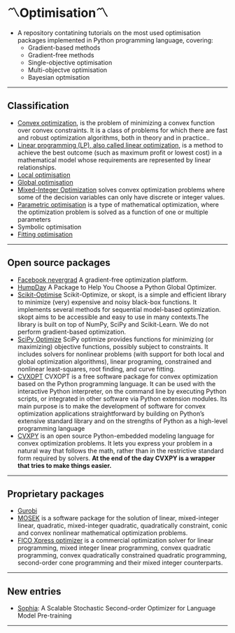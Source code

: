 # 〽Optimisation〽
- A repository contatining tutorials on the most used optimisation packages implemented in Python programming language, covering:
    - Gradient-based methods
    - Gradient-free methods
    - Single-objective optimisation
    - Multi-objectve optimisation
    - Bayesian optmisation
***

## Classification
- [Convex optimization](https://en.wikipedia.org/wiki/Convex_optimization), is the problem of minimizing a convex function over convex constraints. It is a class of problems for which there are fast and robust optimization algorithms, both in theory and in practice..
- [Linear programming (LP), also called linear optimization](https://en.wikipedia.org/wiki/Linear_programming), is a method to achieve the best outcome (such as maximum profit or lowest cost) in a mathematical model whose requirements are represented by linear relationships.
- [Local optimisation](https://en.wikipedia.org/wiki/Local_search_(optimization))
- [Global optimisation](https://en.wikipedia.org/wiki/Global_optimization)
- [ Mixed-Integer Optimization](https://en.wikipedia.org/wiki/Integer_programming) solves convex optimization problems where some of the decision variables can only have discrete or integer values. 
- [Parametric optimisation](https://en.wikipedia.org/wiki/Parametric_programming) is a type of mathematical optimization, where the optimization problem is solved as a function of one or multiple parameters
- Symbolic optimisation
- [Fitting optimisation](https://en.wikipedia.org/wiki/Curve_fitting)
***

## Open source packages
- [Facebook nevergrad](https://facebookresearch.github.io/nevergrad/) A gradient-free optimization platform.
- [HumpDay](https://www.microprediction.com/blog/humpday) A Package to Help You Choose a Python Global Optimizer.
- [Scikit-Optimise](https://scikit-optimize.github.io/stable/getting_started.html) Scikit-Optimize, or skopt, is a simple and efficient library to minimize (very) expensive and noisy black-box functions. It implements several methods for sequential model-based optimization. skopt aims to be accessible and easy to use in many contexts.The library is built on top of NumPy, SciPy and Scikit-Learn. We do not perform gradient-based optimization.
- [SciPy Optimize](https://docs.scipy.org/doc/scipy/reference/optimize.html) SciPy optimize provides functions for minimizing (or maximizing) objective functions, possibly subject to constraints. It includes solvers for nonlinear problems (with support for both local and global optimization algorithms), linear programing, constrained and nonlinear least-squares, root finding, and curve fitting.
- [CVXOPT](hhttp://cvxopt.org/index.html) CVXOPT is a free software package for convex optimization based on the Python programming language. It can be used with the interactive Python interpreter, on the command line by executing Python scripts, or integrated in other software via Python extension modules. Its main purpose is to make the development of software for convex optimization applications straightforward by building on Python’s extensive standard library and on the strengths of Python as a high-level programming language
- [CVXPY](https://www.cvxpy.org/) is an open source Python-embedded modeling language for convex optimization problems. It lets you express your problem in a natural way that follows the math, rather than in the restrictive standard form required by solvers. **At the end of the day CVXPY is a wrapper that tries to make things easier.**
***

## Proprietary packages
- [Gurobi](https://www.gurobi.com/)
- [MOSEK](https://www.mosek.com/) is a software package for the solution of linear, mixed-integer linear, quadratic, mixed-integer quadratic, quadratically constraint, conic and convex nonlinear mathematical optimization problems.
- [FICO Xpress optimizer](https://www.fico.com/en/products/fico-xpress-optimization) is a commercial optimization solver for linear programming, mixed integer linear programming, convex quadratic programming, convex quadratically constrained quadratic programming, second-order cone programming and their mixed integer counterparts.
***

## New entries
- [Sophia](https://arxiv.org/abs/2305.14342): A Scalable Stochastic Second-order Optimizer for Language Model Pre-training
***
